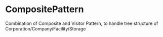 # CompositePattern

Combination of Composite and Visitor Pattern, to handle tree structure of Corporation/Company/Facility/Storage
